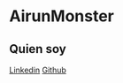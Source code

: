 # AirunMonster

## Quien soy

[Linkedin](http://linkedin.com/nlavandeira)
[Github](https://github.com/AirunMonster)


